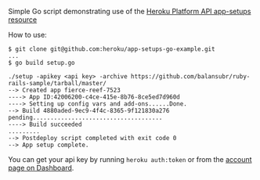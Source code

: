Simple Go script demonstrating use of the [Heroku Platform API app-setups resource]()

How to use:

```term
$ git clone git@github.com:heroku/app-setups-go-example.git
...
$ go build setup.go

./setup -apikey <api key> -archive https://github.com/balansubr/ruby-rails-sample/tarball/master/
--> Created app fierce-reef-7523
----> App ID:42006200-c4ce-415e-8b76-8ce5ed7d960d
----> Setting up config vars and add-ons......Done.
--> Build 4880aded-9ec9-4f4c-8365-9f121830a276 pending.....................................
----> Build succeeded
.........
--> Postdeploy script completed with exit code 0
--> App setup complete.
```

You can get your api key by running `heroku auth:token` or from the [account page on Dashboard](https://dashboard.heroku.com/account).

